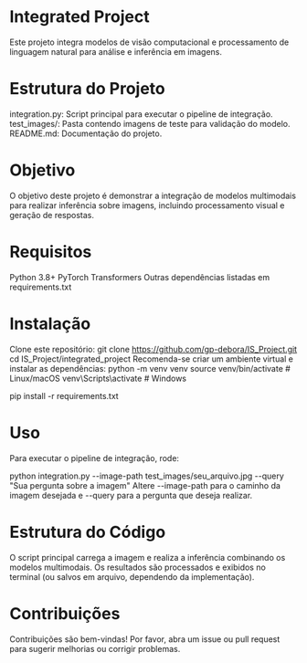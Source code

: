 # Integrated Project

Este projeto integra modelos de visão computacional e processamento de linguagem natural para análise e inferência em imagens.

# Estrutura do Projeto

integration.py: Script principal para executar o pipeline de integração.
test_images/: Pasta contendo imagens de teste para validação do modelo.
README.md: Documentação do projeto.

# Objetivo

O objetivo deste projeto é demonstrar a integração de modelos multimodais para realizar inferência sobre imagens, incluindo processamento visual e geração de respostas.

# Requisitos

Python 3.8+
PyTorch
Transformers
Outras dependências listadas em requirements.txt

# Instalação

Clone este repositório:
git clone https://github.com/gp-debora/IS_Project.git
cd IS_Project/integrated_project
Recomenda-se criar um ambiente virtual e instalar as dependências:
python -m venv venv
source venv/bin/activate  # Linux/macOS
venv\Scripts\activate  # Windows

pip install -r requirements.txt

# Uso

Para executar o pipeline de integração, rode:

python integration.py --image-path test_images/seu_arquivo.jpg --query "Sua pergunta sobre a imagem"
Altere --image-path para o caminho da imagem desejada e --query para a pergunta que deseja realizar.

# Estrutura do Código

O script principal carrega a imagem e realiza a inferência combinando os modelos multimodais.
Os resultados são processados e exibidos no terminal (ou salvos em arquivo, dependendo da implementação).

# Contribuições

Contribuições são bem-vindas! Por favor, abra um issue ou pull request para sugerir melhorias ou corrigir problemas.


